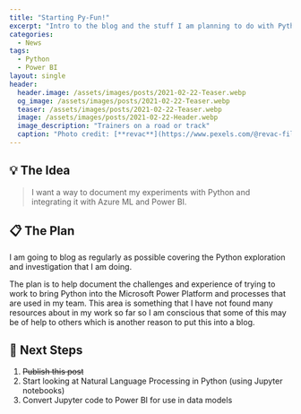 ```yaml
---
title: "Starting Py-Fun!"
excerpt: "Intro to the blog and the stuff I am planning to do with Python and Power BI"
categories:
  - News
tags:
  - Python
  - Power BI
layout: single
header:
  header.image: /assets/images/posts/2021-02-22-Teaser.webp
  og_image: /assets/images/posts/2021-02-22-Teaser.webp
  teaser: /assets/images/posts/2021-02-22-Teaser.webp
  image: /assets/images/posts/2021-02-22-Header.webp
  image_description: "Trainers on a road or track"
  caption: "Photo credit: [**revac**](https://www.pexels.com/@revac-film-s-photography-10400)"
---
```

## 💡 The Idea
> I want a way to document my experiments with Python and integrating it with Azure ML and Power BI.

## 📋 The Plan
I am going to blog as regularly as possible covering the Python exploration and investigation that I am doing.

The plan is to help document the challenges and experience of trying to work to bring Python into the Microsoft Power Platform and processes that are used in my team. This area is something that I have not found many resources about in my work so far so I am conscious that some of this may be of help to others which is another reason to put this into a blog.

## 👣 Next Steps
1. ~~Publish this post~~ 
2. Start looking at Natural Language Processing in Python (using Jupyter notebooks)
3. Convert Jupyter code to Power BI for use in data models